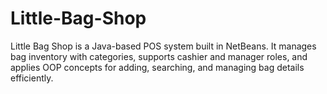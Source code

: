 # Little-Bag-Shop
Little Bag Shop is a Java-based POS system built in NetBeans. It manages bag inventory with categories, supports cashier and manager roles, and applies OOP concepts for adding, searching, and managing bag details efficiently.
